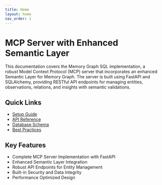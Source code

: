```yaml
---
title: Home
layout: home
nav_order: 1
---
```


# MCP Server with Enhanced Semantic Layer

This documentation covers the Memory Graph SQL implementation, a robust Model Context Protocol (MCP) server that incorporates an enhanced Semantic Layer for Memory Graph. The server is built using FastAPI and SQLAlchemy, providing RESTful API endpoints for managing entities, observations, relations, and insights with semantic validations.

## Quick Links

- [Setup Guide](docs/setup.html)
- [API Reference](docs/api-reference.html)
- [Database Schema](docs/database-schema.html)
- [Best Practices](docs/best-practices.html)

## Key Features

- Complete MCP Server Implementation with FastAPI
- Enhanced Semantic Layer Integration
- Robust API Endpoints for Entity Management
- Built-in Security and Data Integrity
- Performance Optimized Design